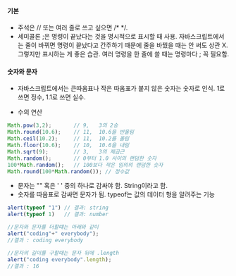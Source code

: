 #### 기본

* 주석은 // 또는 여러 줄로 쓰고 싶으면 /* */.
* 세미콜론 ;은 명령이 끝났다는 것을 명시적으로 표시할 때 사용. 자바스크립트에서는 줄이 바뀌면 명령이 끝났다고 간주하기 때문에 줄을 바꿨을 때는 안 써도 상관 X. 그렇지만 표시하는 게 좋은 습관. 여러 명령을 한 줄에 쓸 때는 명령마다 ; 꼭 필요함.



#### 숫자와 문자

* 자바스크립트에서는 큰따옴표나 작은 따옴표가 붙지 않은 숫자는 숫자로 인식. 1로 쓰면 정수, 1.1로 쓰면 실수.

* 수의 연산

```javascript
Math.pow(3,2);       // 9,   3의 2승 
Math.round(10.6);    // 11,  10.6을 반올림
Math.ceil(10.2);     // 11,  10.2를 올림
Math.floor(10.6);    // 10,  10.6을 내림
Math.sqrt(9);        // 3,   3의 제곱근
Math.random();       // 0부터 1.0 사이의 랜덤한 숫자
100*Math.random();   // 100보다 작은 임의의 랜덤한 숫자
Math.round(100*Math.random()); // 정수값
```

* 문자는 "" 혹은 ' ' 중의 하나로 감싸야 함. String이라고 함.
* 숫자를 따옴표로 감싸면 문자가 됨. typeof는 값의 데이터 형을 알려주는 기능

```javascript
alert(typeof "1") // 결과: string
alert(typeof 1)   // 결과: number

//문자와 문자를 더할떄는 아래와 같이
alert("coding"+" everybody");
//결과 : coding everybody

//문자의 길이를 구할때는 문자 뒤에 .length
alert("coding everybody".length);
//결과 : 16
```

